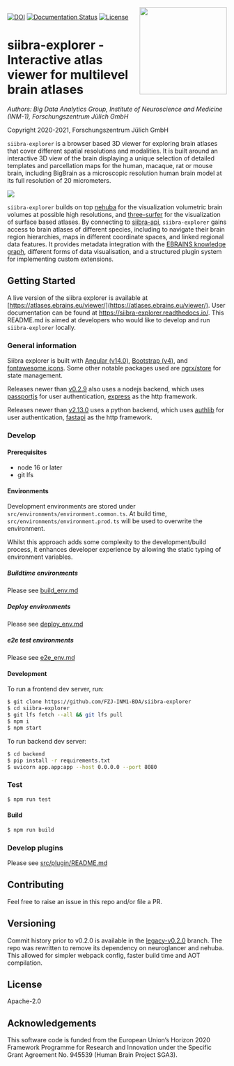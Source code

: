<img align="right" src="https://raw.githubusercontent.com/FZJ-INM1-BDA/siibra-explorer/master/docs/images/siibra-explorer-square.jpeg" width="200">

[![DOI](https://zenodo.org/badge/109723444.svg)](https://zenodo.org/badge/latestdoi/109723444)
[![Documentation Status](https://readthedocs.org/projects/siibra-explorer/badge/?version=latest)](https://siibra-explorer.readthedocs.io/)
[![License](https://img.shields.io/badge/License-Apache%202.0-blue.svg)](https://opensource.org/licenses/Apache-2.0)

# siibra-explorer - Interactive atlas viewer for multilevel brain atlases

*Authors: Big Data Analytics Group, Institute of Neuroscience and Medicine (INM-1), Forschungszentrum Jülich GmbH*

Copyright 2020-2021, Forschungszentrum Jülich GmbH

`siibra-explorer` is a browser based 3D viewer for exploring brain atlases that cover different spatial resolutions and modalities. It is built around an interactive 3D view of the brain displaying a unique selection of detailed templates and parcellation maps for the human, macaque, rat or mouse brain, including BigBrain as a microscopic resolution human brain model at its full resolution of 20 micrometers. 

![](https://data-proxy.ebrains.eu/api/v1/buckets/reference-atlas-data/static/siibra-explorer-teaser.png)

`siibra-explorer` builds on top [nehuba](https://github.com/HumanBrainProject/nehuba) for the visualization volumetric brain volumes at possible high resolutions, and [three-surfer](https://github.com/xgui3783/three-surfer) for the visualization of surface based atlases. By connecting to [siibra-api](https://github.com/fzj-inm1-bda/siibra-api), `siibra-explorer` gains access to brain atlases of different species, including to navigate their brain region hierarchies, maps in different coordinate spaces, and linked regional data features. It provides metadata integration with the [EBRAINS knowledge graph](https://kg.ebrains.eu), different forms of data visualisation, and a structured plugin system for implementing custom extensions.

## Getting Started

A live version of the siibra explorer is available at [https://atlases.ebrains.eu/viewer/](https://atlases.ebrains.eu/viewer/). User documentation can be found at <https://siibra-explorer.readthedocs.io/>. This README.md is aimed at developers who would like to develop and run `siibra-explorer` locally.

### General information

Siibra explorer is built with [Angular (v14.0)](https://angular.io/), [Bootstrap (v4)](http://getbootstrap.com/), and [fontawesome icons](https://fontawesome.com/). Some other notable packages used are [ngrx/store](https://github.com/ngrx/platform) for state management. 

Releases newer than [v0.2.9](https://github.com/fzj-inm1-bda/siibra-explorer/releases/tag/v0.2.9) also uses a nodejs backend, which uses [passportjs](http://www.passportjs.org/) for user authentication, [express](https://expressjs.com/) as the http framework.

Releases newer than [v2.13.0](https://github.com/fzj-inm1-bda/siibra-explorer/releases/tagv2.13.0) uses a python backend, which uses [authlib](https://pypi.org/project/Authlib/) for user authentication, [fastapi](https://pypi.org/project/fastapi/) as the http framework.


### Develop

#### Prerequisites

- node 16 or later
- git lfs

#### Environments

Development environments are stored under `src/environments/environment.common.ts`. At build time, `src/environments/environment.prod.ts` will be used to overwrite the environment.

Whilst this approach adds some complexity to the development/build process, it enhances developer experience by allowing the static typing of environment variables.

##### Buildtime environments

Please see [build_env.md](build_env.md)

##### Deploy environments

Please see [deploy_env.md](deploy_env.md)

##### e2e test environments

Please see [e2e_env.md](e2e_env.md)

#### Development

To run a frontend dev server, run:

```bash
$ git clone https://github.com/FZJ-INM1-BDA/siibra-explorer
$ cd siibra-explorer
$ git lfs fetch --all && git lfs pull
$ npm i
$ npm start
```

To run backend dev server:

```bash
$ cd backend
$ pip install -r requirements.txt
$ uvicorn app.app:app --host 0.0.0.0 --port 8080
```

### Test

```bash
$ npm run test
```

#### Build

```bash
$ npm run build
```

### Develop plugins

Please see [src/plugin/README.md](src/plugin/README.md)

## Contributing

Feel free to raise an issue in this repo and/or file a PR. 

## Versioning

Commit history prior to v0.2.0 is available in the [legacy-v0.2.0](https://github.com/FZJ-INM1-BDA/siibra-explorer/tree/legacy-v0.2.0) branch. The repo was rewritten to remove its dependency on neuroglancer and nehuba. This allowed for simpler webpack config, faster build time and AOT compilation. 

## License

Apache-2.0

## Acknowledgements

This software code is funded from the European Union’s Horizon 2020 Framework
Programme for Research and Innovation under the Specific Grant Agreement No.
945539 (Human Brain Project SGA3).
